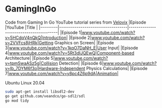 # GamingInGo
Code from Gaming In Go YouTube tutorial series from <a href="https://github.com/velovix/gaming-in-go">Velovix</a>
|Episode  |YouTube        |Title  |
|---------|-----------------------------------|-----------------------------------------|
|Episode 1|www.youtube.com/watch?v=5HCdqV4nQkQ|Introduction|
|Episode 2|www.youtube.com/watch?v=2VVFcs8jHRk|Getting Graphics on Screen|
|Episode 3|www.youtube.com/watch?v=1kqO7DaNH_E|User Input|
|Episode 4|www.youtube.com/watch?v=5Rt3dIJQEwQ|Component-based Architecture|
|Episode 5|www.youtube.com/watch?v=tpmSwaASz5g|Collision Detection|
|Episode 6|www.youtube.com/watch?v=Ib_7DYM6f3o|Hardware-Independent Physics Calculations|
|Episode 7|www.youtube.com/watch?v=y8pc4Z6p9dA|Animation|

Ubuntu Linux 20.04
```bash
sudo apt-get install libsdl2-dev
go get github.com/veandco/go-sdl2/sdl
go mod tidy
```
 
